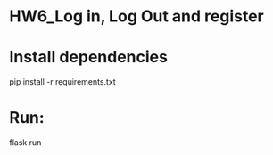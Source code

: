 # HW6_Log in, Log Out and register
 
# Install dependencies
pip install -r requirements.txt

# Run:
flask run

